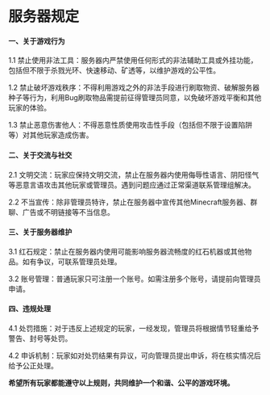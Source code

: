 # 服务器规定

#### 一、关于游戏行为

1.1 禁止使用非法工具：服务器内严禁使用任何形式的非法辅助工具或外挂功能，包括但不限于杀戮光环、快速移动、矿透等，以维护游戏的公平性。

1.2 禁止破坏游戏秩序：不得利用游戏之外的非法手段进行刷取物资、破解服务器种子等行为，利用Bug刷取物品需提前征得管理员同意，以免破坏游戏平衡和其他玩家的体验。

1.3 禁止恶意伤害他人：不得恶意性质使用攻击性手段（包括但不限于设置陷阱等）对其他玩家造成伤害。

#### 二、关于交流与社交

2.1 文明交流：玩家应保持文明交流，禁止在服务器内使用侮辱性语言、阴阳怪气等恶意言语攻击其他玩家或管理员。遇到问题应通过正常渠道联系管理组解决。

2.2 不当宣传：除非管理员特许，禁止在服务器中宣传其他Minecraft服务器、群聊、广告或不明链接等不当信息。

#### 三、关于服务器维护

3.1 红石规定：禁止在服务器内使用可能影响服务器流畅度的红石机器或其他物品。如有争议，可联系管理员处理。

3.2 账号管理：普通玩家只可注册一个账号。如需注册多个账号，请提前向管理员申请。

#### 四、违规处理

4.1 处罚措施：对于违反上述规定的玩家，一经发现，管理员将根据情节轻重给予警告、封号等处罚。

4.2 申诉机制：玩家如对处罚结果有异议，可向管理员提出申诉，将在核实情况后给予公正处理。

**希望所有玩家都能遵守以上规则，共同维护一个和谐、公平的游戏环境。**
